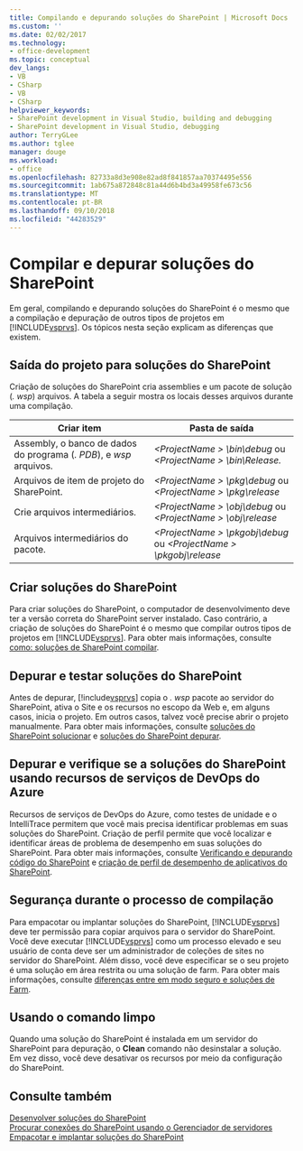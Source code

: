 ```yaml
---
title: Compilando e depurando soluções do SharePoint | Microsoft Docs
ms.custom: ''
ms.date: 02/02/2017
ms.technology:
- office-development
ms.topic: conceptual
dev_langs:
- VB
- CSharp
- VB
- CSharp
helpviewer_keywords:
- SharePoint development in Visual Studio, building and debugging
- SharePoint development in Visual Studio, debugging
author: TerryGLee
ms.author: tglee
manager: douge
ms.workload:
- office
ms.openlocfilehash: 82733a8d3e908e82ad8f841857aa70374495e556
ms.sourcegitcommit: 1ab675a872848c81a44d6b4bd3a49958fe673c56
ms.translationtype: MT
ms.contentlocale: pt-BR
ms.lasthandoff: 09/10/2018
ms.locfileid: "44283529"
---
```

# <a name="build-and-debug-sharepoint-solutions"></a>Compilar e depurar soluções do SharePoint
  Em geral, compilando e depurando soluções do SharePoint é o mesmo que a compilação e depuração de outros tipos de projetos em [!INCLUDE[vsprvs](../sharepoint/includes/vsprvs-md.md)]. Os tópicos nesta seção explicam as diferenças que existem.  
  
## <a name="project-output-for-sharepoint-solutions"></a>Saída do projeto para soluções do SharePoint
 Criação de soluções do SharePoint cria assemblies e um pacote de solução (*. wsp*) arquivos. A tabela a seguir mostra os locais desses arquivos durante uma compilação.  
  
|Criar item|Pasta de saída|  
|----------------|-------------------|  
|Assembly, o banco de dados do programa (*. PDB*), e *wsp* arquivos.|*\<ProjectName > \bin\debug* ou  *\<ProjectName > \bin\Release.*|  
|Arquivos de item de projeto do SharePoint.|*\<ProjectName > \pkg\debug* ou  *\<ProjectName > \pkg\release*|  
|Crie arquivos intermediários.|*\<ProjectName > \obj\debug* ou  *\<ProjectName > \obj\release*|  
|Arquivos intermediários do pacote.|*\<ProjectName > \pkgobj\debug* ou  *\<ProjectName > \pkgobj\release*|  
  
## <a name="build-sharepoint-solutions"></a>Criar soluções do SharePoint
 Para criar soluções do SharePoint, o computador de desenvolvimento deve ter a versão correta do SharePoint server instalado. Caso contrário, a criação de soluções do SharePoint é o mesmo que compilar outros tipos de projetos em [!INCLUDE[vsprvs](../sharepoint/includes/vsprvs-md.md)]. Para obter mais informações, consulte [como: soluções de SharePoint compilar](../sharepoint/how-to-build-sharepoint-solutions.md).  
  
## <a name="debug-and-test-sharepoint-solutions"></a>Depurar e testar soluções do SharePoint
 Antes de depurar, [!include[vsprvs](../sharepoint/includes/vsprvs-md.md)] copia o *. wsp* pacote ao servidor do SharePoint, ativa o Site e os recursos no escopo da Web e, em alguns casos, inicia o projeto. Em outros casos, talvez você precise abrir o projeto manualmente. Para obter mais informações, consulte [soluções do SharePoint solucionar](../sharepoint/troubleshooting-sharepoint-solutions.md) e [soluções do SharePoint depurar](../sharepoint/debugging-sharepoint-solutions.md).  
  
## <a name="debug-and-verify-sharepoint-solutions-by-using-azure-devops-services-features"></a>Depurar e verifique se a soluções do SharePoint usando recursos de serviços de DevOps do Azure
 Recursos de serviços de DevOps do Azure, como testes de unidade e o IntelliTrace permitem que você mais precisa identificar problemas em suas soluções do SharePoint. Criação de perfil permite que você localizar e identificar áreas de problema de desempenho em suas soluções do SharePoint. Para obter mais informações, consulte [Verificando e depurando código do SharePoint](../sharepoint/verifying-and-debugging-sharepoint-code.md) e [criação de perfil de desempenho de aplicativos do SharePoint](../sharepoint/profiling-the-performance-of-sharepoint-applications.md).  
  
## <a name="security-during-the-build-process"></a>Segurança durante o processo de compilação
 Para empacotar ou implantar soluções do SharePoint, [!INCLUDE[vsprvs](../sharepoint/includes/vsprvs-md.md)] deve ter permissão para copiar arquivos para o servidor do SharePoint. Você deve executar [!INCLUDE[vsprvs](../sharepoint/includes/vsprvs-md.md)] como um processo elevado e seu usuário de conta deve ser um administrador de coleções de sites no servidor do SharePoint. Além disso, você deve especificar se o seu projeto é uma solução em área restrita ou uma solução de farm. Para obter mais informações, consulte [diferenças entre em modo seguro e soluções de Farm](../sharepoint/differences-between-sandboxed-and-farm-solutions.md).  
  
## <a name="using-the-clean-command"></a>Usando o comando limpo  
 Quando uma solução do SharePoint é instalada em um servidor do SharePoint para depuração, o **Clean** comando não desinstalar a solução. Em vez disso, você deve desativar os recursos por meio da configuração do SharePoint.  
  
## <a name="see-also"></a>Consulte também
 [Desenvolver soluções do SharePoint](../sharepoint/developing-sharepoint-solutions.md)   
 [Procurar conexões do SharePoint usando o Gerenciador de servidores](../sharepoint/browsing-sharepoint-connections-using-server-explorer.md)   
 [Empacotar e implantar soluções do SharePoint](../sharepoint/packaging-and-deploying-sharepoint-solutions.md)  
  
 
